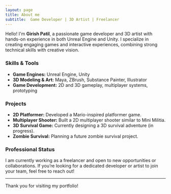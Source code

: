 ```yaml
---
layout: page
title: About me
subtitle:  Game Developer | 3D Artist | Freelancer
---
```


Hello! I'm **Girish Patil**, a passionate game developer and 3D artist with hands-on experience in both Unreal Engine and Unity. I specialize in creating engaging games and interactive experiences, combining strong technical skills with creative vision.


### Skills & Tools

- **Game Engines:** Unreal Engine, Unity
- **3D Modeling & Art:** Maya, ZBrush, Substance Painter, Illustrator
- **Game Development:** 2D and 3D gameplay, multiplayer systems, prototyping

### Projects

- **2D Platformer:** Developed a Mario-inspired platformer game.
- **Multiplayer Shooter:** Built a 2D multiplayer shooter similar to Mini Militia.
- **3D Survival Game:** Currently designing a 3D survival adventure (in progress).
- **Zombie Survival:** Planning a future zombie survival project.

### Professional Status

I am currently working as a freelancer and open to new opportunities or collaborations. If you’re looking for a dedicated developer or artist to join your team, feel free to reach out!

---

Thank you for visiting my portfolio!